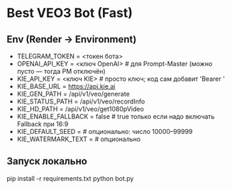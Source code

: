 # Best VEO3 Bot (Fast)

## Env (Render → Environment)
- TELEGRAM_TOKEN      = <токен бота>
- OPENAI_API_KEY      = <ключ OpenAI>           # для Prompt-Master (можно пусто — тогда PM отключён)
- KIE_API_KEY         = <ключ KIE>              # просто ключ; код сам добавит 'Bearer '
- KIE_BASE_URL        = https://api.kie.ai
- KIE_GEN_PATH        = /api/v1/veo/generate
- KIE_STATUS_PATH     = /api/v1/veo/recordInfo
- KIE_HD_PATH         = /api/v1/veo/get1080pVideo
- KIE_ENABLE_FALLBACK = false                   # true только если надо включать Fallback при 16:9
- KIE_DEFAULT_SEED    =                          # опционально: число 10000–99999
- KIE_WATERMARK_TEXT  =                          # опционально

## Запуск локально
pip install -r requirements.txt
python bot.py
